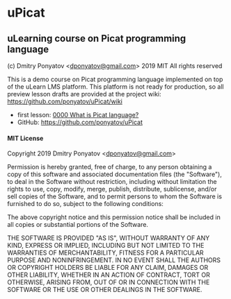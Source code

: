 # uPicat
## uLearning course on Picat programming language

(c) Dmitry Ponyatov <<dponyatov@gmail.com>> 2019 MIT All rights reserved

This is a demo course on Picat programming language implemented on top of the uLearn LMS platform. This platform is not ready for production, so all preview lesson drafts are provided at the project wiki: https://github.com/ponyatov/uPicat/wiki

* first lesson: [0000 What is Picat language?](https://github.com/ponyatov/uPicat/wiki/0000-What-is-Picat-language%3F)
* GitHub: https://github.com/ponyatov/uPicat

#### MIT License

Copyright 2019 Dmitry Ponyatov <<dponyatov@gmail.com>>

Permission is hereby granted, free of charge, to any person obtaining a copy of this software and associated documentation files (the "Software"), to deal in the Software without restriction, including without limitation the rights to use, copy, modify, merge, publish, distribute, sublicense, and/or sell copies of the Software, and to permit persons to whom the Software is furnished to do so, subject to the following conditions:

The above copyright notice and this permission notice shall be included in all copies or substantial portions of the Software.

THE SOFTWARE IS PROVIDED "AS IS", WITHOUT WARRANTY OF ANY KIND, EXPRESS OR IMPLIED, INCLUDING BUT NOT LIMITED TO THE WARRANTIES OF MERCHANTABILITY, FITNESS FOR A PARTICULAR PURPOSE AND NONINFRINGEMENT. IN NO EVENT SHALL THE AUTHORS OR COPYRIGHT HOLDERS BE LIABLE FOR ANY CLAIM, DAMAGES OR OTHER LIABILITY, WHETHER IN AN ACTION OF CONTRACT, TORT OR OTHERWISE, ARISING FROM, OUT OF OR IN CONNECTION WITH THE SOFTWARE OR THE USE OR OTHER DEALINGS IN THE SOFTWARE.
